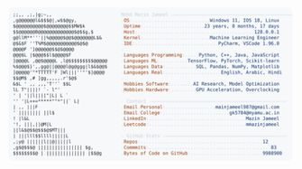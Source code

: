 <picture>
  <source srcset="https://raw.githubusercontent.com/mmazinjameel/mmazinjameel/main/dark_mode.svg?v=1753158687" media="(prefers-color-scheme: dark)">
  <img src="https://raw.githubusercontent.com/mmazinjameel/mmazinjameel/main/light_mode.svg?v=1753158687">
</picture>
